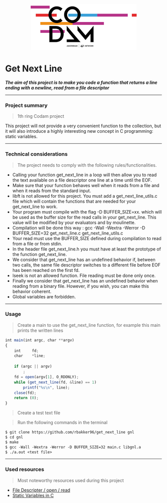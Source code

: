 <p align="center">
  <img src="https://github.com/rbakker96/images/blob/master/codam_logo.png">
</p>

# Get Next Line 
***The aim of this project is to make you code a function that returns a line ending with a newline, read from a file descriptor***

---

### Project summary
> 1th ring Codam project

This project will not provide a very convenient function to the collection, but it will also introduce a highly interesting new concept in C programming: static variables.

---

### Technical considerations
> The project needs to comply with the following rules/functionalities.

- Calling your function get_next_line in a loop will then allow you to read the text available on a file descriptor one line at a time until the EOF.
- Make sure that your function behaves well when it reads from a file and when it reads from the standard input.
- libft is not allowed for this project. You must add a get_next_line_utils.c file which will contain the functions that are needed for your get_next_line to work.
- Your program must compile with the flag -D BUFFER_SIZE=xx. which will be used as the buffer size for the read calls in your get_next_line. This value will be modified by your evaluators and by moulinette.
- Compilation will be done this way : gcc -Wall -Wextra -Werror -D BUFFER_SIZE=32 get_next_line.c get_next_line_utils.c
- Your read must use the BUFFER_SIZE defined during compilation to read from a file or from stdin.
- In the header file get_next_line.h you must have at least the prototype of the function get_next_line.
- We consider that get_next_line has an undefined behavior if, between two calls, the same file descriptor switches to a different file before EOF has been reached on the first fd.
- lseek is not an allowed function. File reading must be done only once.
- Finally we consider that get_next_line has an undefined behavior when reading from a binary file. However, if you wish, you can make this behavior coherent.
- Global variables are forbidden.

---

### Usage
> Create a main to use the get_next_line function, for example this main prints the written lines 

```javascript
int	main(int argc, char **argv)
{
	int		fd;
	char	*line;

	if (argc || argv)
		;
	fd = open(argv[1], O_RDONLY);
	while (get_next_line(fd, &line) == 1)
		printf("%s\n", line);
	close(fd);
	return (0);
}
```

> Create a test text file 

> Run the following commands in the terminal

```shell
$ git clone https://github.com/rbakker96/get_next_line gnl
$ cd gnl
$ make
$ gcc -Wall -Wextra -Werror -D BUFFER_SIZE=32 main.c libgnl.a
$ ./a.out <test file>
```

---

### Used resources
> Most noteworthy resources used during this project

- <a href="https://www.geeksforgeeks.org/input-output-system-calls-c-create-open-close-read-write/" target="_blank">File Descripter / open / read</a>
- <a href="https://www.geeksforgeeks.org/static-variables-in-c/" target="_blank">Static Variables in C</a>
